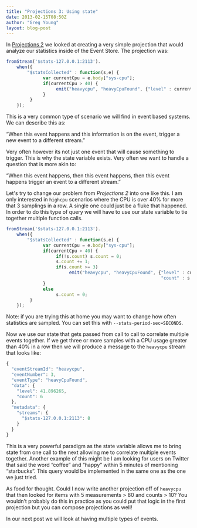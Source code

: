 ```yaml
---
title: "Projections 3: Using state"
date: 2013-02-15T08:50Z
author: "Greg Young"
layout: blog-post
---
```


In [Projections 2](/blog/20130213/projections-2-a-simple-sep-projection) we looked at creating a very simple projection that would analyze our statistics inside of the Event Store. The projection was:

```javascript
fromStream('$stats-127.0.0.1:2113').
    when({
        "$statsCollected" : function(s,e) {
              var currentCpu = e.body["sys-cpu"];
              if(currentCpu > 40) {
                   emit("heavycpu", "heavyCpuFound", {"level" : currentCpu})
              }
         }
    });
```

This is a very common type of scenario we will find in event based systems. We can describe this as:

“When this event happens and this information is on the event, trigger a new event to a different stream.”

Very often however its not just one event that will cause something to trigger. This is why the state variable exists. Very often we want to handle a question that is more akin to:

“When this event happens, then this event happens, then this event happens trigger an event to a different stream.”

Let's try to change our problem from *Projections 2* into one like this. I am only interested in `highcpu` scenarios where the CPU is over 40% for more that 3 samplings in a row. A single one could just be a fluke that happened. In order to do this type of query we will have to use our state variable to tie together multiple function calls.

```javascript
fromStream('$stats-127.0.0.1:2113').
    when({
        "$statsCollected" : function(s,e) {
              var currentCpu = e.body["sys-cpu"];
              if(currentCpu > 40) {
                   if(!s.count) s.count = 0;
                   s.count += 1;
                   if(s.count >= 3)
                        emit("heavycpu", "heavyCpuFound", {"level" : currentCpu,
                                                           "count" : s.count});
              }
              else
                   s.count = 0;
         }
    });
```

Note: if you are trying this at home you may want to change how often statistics are sampled. You can set this with `--stats-period-sec=SECONDS`.

Now we use our state that gets passed from call to call to correlate multiple events together. If we get three or more samples with a CPU usage greater than 40% in a row then we will produce a message to the `heavycpu` stream that looks like:

```javascript
{
  "eventStreamId": "heavycpu",
  "eventNumber": 3,
  "eventType": "heavyCpuFound",
  "data": {
    "level": 41.896265,
    "count": 6
  },
  "metadata": {
    "streams": {
      "$stats-127.0.0.1:2113": 8
    }
  }
}
```

This is a very powerful paradigm as the state variable allows me to bring state from one call to the next allowing me to correlate multiple events together. Another example of this might be I am looking for users on Twitter that said the word “coffee” and “happy” within 5 minutes of mentioning “starbucks”. This query would be implemented in the same one as the one we just tried.

As food for thought. Could I now write another projection off of `heavycpu` that then looked for items with 5 measurements > 80 and counts > 10? You wouldn’t probably do this in practice as you could put that logic in the first projection but you can compose projections as well!

In our next post we will look at having multiple types of events.